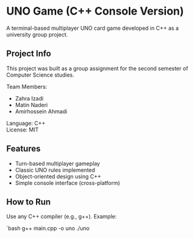 # UNO Game (C++ Console Version)

A terminal-based multiplayer UNO card game developed in C++ as a university group project.

## Project Info
This project was built as a group assignment for the second semester of Computer Science studies.

Team Members:
- Zahra Izadi  
- Matin Naderi  
- Amirhossein Ahmadi

Language: C++  
License: MIT

## Features
- Turn-based multiplayer gameplay
- Classic UNO rules implemented
- Object-oriented design using C++
- Simple console interface (cross-platform)

## How to Run
Use any C++ compiler (e.g., g++). Example:

`bash
g++ main.cpp -o uno
./uno